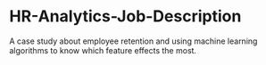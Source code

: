 # HR-Analytics-Job-Description
A case study about employee retention and using machine learning algorithms to know which feature effects the most.

